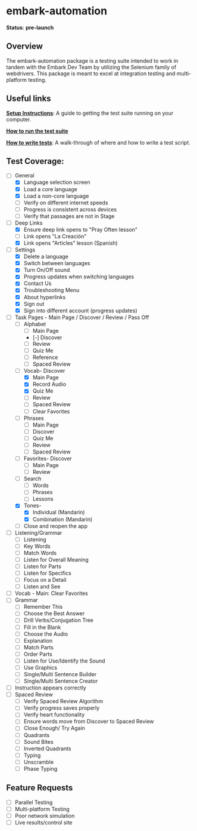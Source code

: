 # embark-automation

**Status**: **pre-launch**

## Overview
The embark-automation package is a testing suite intended to work in tandem with the Embark Dev Team by utilizing the Selenium family of webdrivers. This package is meant to excel at integration testing and multi-platform testing.

## Useful links
[**Setup Instructions**](/Documentation/setup-instructions.md): A guide to getting the test suite running on your computer.

[**How to run the test suite**]()

[**How to write tests**](/Documentation/how-to-write-a-test.md): A walk-through of where and how to write a test script.

## Test Coverage:
- [ ] General
    - [x] Language selection screen
    - [x] Load a core language
    - [x] Load a non-core language
    - [ ] Verify on different internet speeds
    - [ ] Progress is consistent across devices
    - [ ] Verify that passages are not in Stage
- [ ] Deep Links
    - [x] Ensure deep link opens to "Pray Often lesson"
    - [ ] Link opens "La Creación"
    - [x] Link opens "Articles" lesson (Spanish)
- [ ] Settings
    - [X] Delete a language
    - [X] Switch between languages
    - [X] Turn On/Off sound
    - [X] Progress updates when switching languages
    - [x] Contact Us
    - [x] Troubleshooting Menu
    - [x] About hyperlinks
    - [x] Sign out
    - [X] Sign into different account (progress updates)
- [ ] Task Pages - Main Page / Discover / Review / Pass Off
    - [ ] Alphabet
        - [ ] Main Page
        - [-] Discover
        - [ ] Review 
        - [ ] Quiz Me
        - [ ] Reference
        - [ ] Spaced Review
    - [ ] Vocab- Discover
        - [X] Main Page
        - [X] Record Audio
        - [X] Quiz Me
        - [ ] Review
        - [ ] Spaced Review
        - [ ] Clear Favorites
    - [ ] Phrases
        - [ ] Main Page
        - [ ] Discover
        - [ ] Quiz Me
        - [ ] Review
        - [ ] Spaced Review
    - [ ] Favorites- Discover
        - [ ] Main Page
        - [ ] Review
    - [ ] Search
        - [ ] Words
        - [ ] Phrases
        - [ ] Lessons
    - [x] Tones- 
        - [x] Individual (Mandarin)
        - [x] Combination (Mandarin)
    - [ ] Close and reopen the app
- [ ] Listening/Grammar
    - [ ] Listening
    - [ ] Key Words
    - [ ] Match Words
    - [ ] Listen for Overall Meaning
    - [ ] Listen for Parts
    - [ ] Listen for Specifics
    - [ ] Focus on a Detail
    - [ ] Listen and See
- [ ] Vocab - Main: Clear Favorites
- [ ] Grammar
    - [ ] Remember This
    - [ ] Choose the Best Answer
    - [ ] Drill Verbs/Conjugation Tree
    - [ ] Fill in the Blank
    - [ ] Choose the Audio
    - [ ] Explanation
    - [ ] Match Parts
    - [ ] Order Parts
    - [ ] Listen for Use/Identify the Sound
    - [ ] Use Graphics
    - [ ] Single/Multi Sentence Builder
    - [ ] Single/Multi Sentence Creator
- [ ] Instruction appears correctly
- [ ] Spaced Review
    - [ ] Verify Spaced Review Algorithm
    - [ ] Verify progress saves properly
    - [ ] Verify heart functionality
    - [ ] Ensure words move from Discover to Spaced Review
    - [ ] Close Enough/ Try Again
    - [ ] Quadrants
    - [ ] Sound Bites
    - [ ] Inverted Quadrants
    - [ ] Typing
    - [ ] Unscramble
    - [ ] Phase Typing

## Feature Requests

 - [ ] Parallel Testing
 - [ ] Multi-platform Testing
 - [ ] Poor network simulation
 - [ ] Live results/control site
